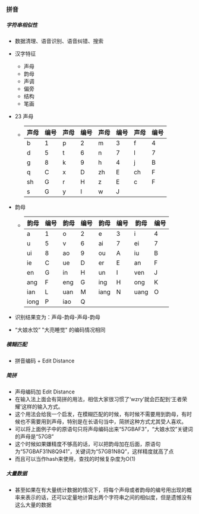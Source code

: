 ### 拼音
##### 字符串相似性
+ 数据清理、语音识别、语音纠错、搜索
+ 汉字特征
  + 声母
  + 韵母
  + 声调
  + 偏旁
  + 结构
  + 笔画
+ 23 声母
  + | 声母 | 编号 | 声母 | 编号 | 声母 | 编号 | 声母 | 编号 |
    | ---- | ---- | ---- | ---- | ---- | ---- | ---- | ---- |
    | b    | 1    | p    | 2    | m    | 3    | f    | 4    |
    | d    | 5    | t    | 6    | n    | 7    | l    | 7    |
    | g    | 8    | k    | 9    | h    | 4    | j    | B    |
    | q    | C    | x    | D    | zh   | E    | ch   | F    |
    | sh   | G    | r    | H    | z    | E    | c    | F    |
    | s    | G    | y    | I    | w    | J    |      |      |
+ 韵母
  + | 韵母 | 编号 | 韵母 | 编号 | 韵母 | 编号 | 韵母 | 编号 |
    | ---- | ---- | ---- | ---- | ---- | ---- | ---- | ---- |
    | a    | 1    | o    | 2    | e    | 3    | i    | 4    |
    | u    | 5    | v    | 6    | ai   | 7    | ei   | 7    |
    | ui   | 8    | ao   | 9    | ou   | A    | iu   | B    |
    | ie   | C    | ue   | D    | er   | E    | an   | F    |
    | en   | G    | in   | H    | un   | I    | ven  | J    |
    | ang  | F    | eng  | G    | ing  | H    | ong  | K    |
    | ian  | L    | uan  | M    | iang | N    | uang | O    |
    | iong | P    | iao  | Q    |      |      |      |      |

+ 识别结果变为：声母-韵母-声母-韵母
+ “大娘水饺” "大亮睡觉" 的编码情况相同

##### 模糊匹配
+ 拼音编码 + Edit Distance

##### 简拼
+ 声母编码加 Edit Distance
+ 在输入法上面会有简拼的用法，相信大家很习惯了‘wzry’就会匹配到‘王者荣耀’这样的输入方式。
+ 这个用法会给我一个启发，在模糊匹配的时候，有时候不需要用到韵母，有时候也不需要用到声母，特别是在长语句当中，简拼这种方式尤其受人喜欢。
+ 可以将上面例子中的原语句只将声母编码出来“57GBAF3”，“大娘水饺”关键词的声母是“57GB”
+ 这个时候如果嫌精度不够高的话，可以把韵母加在后面，原语句为“57GBAF31N8Q941”，关键词为“57GB1N8Q”，这样精度就高了点
+ 而且可以当作hash来使用，查找的时候复杂度为O(1)

##### 大量数据
+ 甚至如果在有大量统计数据的情况下，将每个声母或者韵母的编号用出现的概率来表示的话，还可以定量地计算出两个字符串之间的相似度，但是遗憾没有这么大量的数据